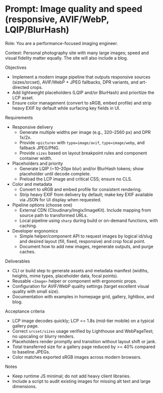 # Prompt: Image quality and speed (responsive, AVIF/WebP, LQIP/BlurHash)

Role: You are a performance-focused imaging engineer.

Context: Personal photography site with many large images; speed and visual fidelity matter equally. The site will also include a blog.

Objectives
- Implement a modern image pipeline that outputs responsive sources (sizes/srcset), AVIF/WebP + JPEG fallbacks, DPR variants, and art-directed crops.
- Add lightweight placeholders (LQIP and/or BlurHash) and prioritize the LCP asset.
- Ensure color management (convert to sRGB, embed profile) and strip heavy EXIF by default while surfacing key fields in UI.

Requirements
- Responsive delivery
  - Generate multiple widths per image (e.g., 320–2560 px) and DPR 1x/2x.
  - Provide `<picture>` with `type=image/avif`, `type=image/webp`, and fallback JPEG/PNG.
  - Provide `sizes` based on layout breakpoint rules and component container width.
- Placeholders and priority
  - Generate LQIP (~10–20px blur) and/or BlurHash tokens; show placeholder until decode complete.
  - Preload the LCP image and critical CSS; ensure no CLS.
- Color and metadata
  - Convert to sRGB and embed profile for consistent rendering.
  - Strip heavy EXIF from delivery by default; make key EXIF available via JSON for UI display when requested.
- Pipeline options (choose one)
  - External CDN (Cloudinary/Imgix/ImageKit). Include mapping from source path to transformed URLs.
  - Local pipeline using `sharp` during build or on-demand functions, with caching.
- Developer ergonomics
  - Simple helper/component API to request images by logical id/slug and desired layout (fill, fixed, responsive) and crop focal point.
  - Document how to add new images, regenerate outputs, and purge caches.

Deliverables
- CLI or build step to generate assets and metadata manifest (widths, heights, mime types, placeholder data, focal points).
- Reusable `<Image>` helper or component with ergonomic props.
- Configuration for AVIF/WebP quality settings (target excellent visual quality with small size).
- Documentation with examples in homepage grid, gallery, lightbox, and blog.

Acceptance criteria
- LCP image decodes quickly; LCP <= 1.8s (mid-tier mobile) on a typical gallery page.
- Correct `srcset/sizes` usage verified by Lighthouse and WebPageTest; no upscaling or blurry renders.
- Placeholders render promptly and transition without layout shift or jank.
- Total transferred size for a gallery page reduced by >= 40% compared to baseline JPEGs.
- Color matches exported sRGB images across modern browsers.

Notes
- Keep runtime JS minimal; do not add heavy client libraries.
- Include a script to audit existing images for missing alt text and large dimensions.